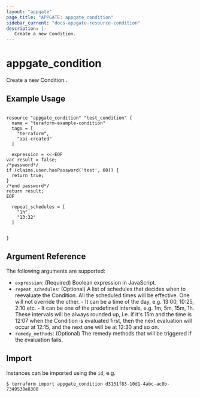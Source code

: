 ```yaml
---
layout: "appgate"
page_title: "APPGATE: appgate_condition"
sidebar_current: "docs-appgate-resource-condition"
description: |-
   Create a new Condition.
---
```


# appgate_condition

Create a new Condition..

## Example Usage

```hcl

resource "appgate_condition" "test_condition" {
  name = "teraform-example-condition"
  tags = [
    "terraform",
    "api-created"
  ]

  expression = <<-EOF
var result = false;
/*password*/
if (claims.user.hasPassword('test', 60)) {
  return true;
}
/*end password*/
return result;
EOF

  repeat_schedules = [
    "1h",
    "13:32"
  ]


}

```

## Argument Reference

The following arguments are supported:


* `expression`: (Required) Boolean expression in JavaScript.
* `repeat_schedules`: (Optional) A list of schedules that decides when to reevaluate the Condition. All the scheduled times will be effective. One will not override the other. - It can be a time of the day, e.g. 13:00, 10:25, 2:10 etc. - It can be one of the predefined
  intervals, e.g. 1m, 5m, 15m, 1h. These intervals
  will be always rounded up, i.e. if it&#39;s 15m and the
  time is 12:07 when the Condition is evaluated
  first, then the next evaluation will occur at
  12:15, and the next one will be at
  12:30 and so on.
* `remedy_methods`: (Optional) The remedy methods that will be triggered if the evaluation fails.





## Import

Instances can be imported using the `id`, e.g.

```
$ terraform import appgate_condition d3131f83-10d1-4abc-ac0b-7349538e8300
```
